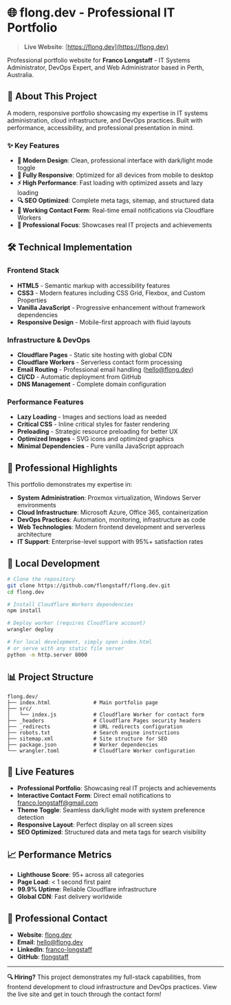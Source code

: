 # 🌐 flong.dev - Professional IT Portfolio

> **Live Website**: [https://flong.dev](https://flong.dev)

Professional portfolio website for **Franco Longstaff** - IT Systems Administrator, DevOps Expert, and Web Administrator based in Perth, Australia.

## 🚀 About This Project

A modern, responsive portfolio showcasing my expertise in IT systems administration, cloud infrastructure, and DevOps practices. Built with performance, accessibility, and professional presentation in mind.

### ✨ Key Features

- **🎨 Modern Design**: Clean, professional interface with dark/light mode toggle
- **📱 Fully Responsive**: Optimized for all devices from mobile to desktop
- **⚡ High Performance**: Fast loading with optimized assets and lazy loading
- **🔍 SEO Optimized**: Complete meta tags, sitemap, and structured data
- **📧 Working Contact Form**: Real-time email notifications via Cloudflare Workers
- **🎯 Professional Focus**: Showcases real IT projects and achievements

## 🛠️ Technical Implementation

### Frontend Stack
- **HTML5** - Semantic markup with accessibility features
- **CSS3** - Modern features including CSS Grid, Flexbox, and Custom Properties
- **Vanilla JavaScript** - Progressive enhancement without framework dependencies
- **Responsive Design** - Mobile-first approach with fluid layouts

### Infrastructure & DevOps
- **Cloudflare Pages** - Static site hosting with global CDN
- **Cloudflare Workers** - Serverless contact form processing
- **Email Routing** - Professional email handling (hello@flong.dev)
- **CI/CD** - Automatic deployment from GitHub
- **DNS Management** - Complete domain configuration

### Performance Features
- **Lazy Loading** - Images and sections load as needed
- **Critical CSS** - Inline critical styles for faster rendering
- **Preloading** - Strategic resource preloading for better UX
- **Optimized Images** - SVG icons and optimized graphics
- **Minimal Dependencies** - Pure vanilla JavaScript approach

## 🎯 Professional Highlights

This portfolio demonstrates my expertise in:

- **System Administration**: Proxmox virtualization, Windows Server environments
- **Cloud Infrastructure**: Microsoft Azure, Office 365, containerization
- **DevOps Practices**: Automation, monitoring, infrastructure as code
- **Web Technologies**: Modern frontend development and serverless architecture
- **IT Support**: Enterprise-level support with 95%+ satisfaction rates

## 🔧 Local Development

```bash
# Clone the repository
git clone https://github.com/flongstaff/flong.dev.git
cd flong.dev

# Install Cloudflare Workers dependencies
npm install

# Deploy worker (requires Cloudflare account)
wrangler deploy

# For local development, simply open index.html
# or serve with any static file server
python -m http.server 8000
```

## 📊 Project Structure

```
flong.dev/
├── index.html              # Main portfolio page
├── src/
│   └── index.js            # Cloudflare Worker for contact form
├── _headers                # Cloudflare Pages security headers
├── _redirects              # URL redirects configuration  
├── robots.txt              # Search engine instructions
├── sitemap.xml             # Site structure for SEO
├── package.json            # Worker dependencies
└── wrangler.toml           # Cloudflare Worker configuration
```

## 🌟 Live Features

- **Professional Portfolio**: Showcasing real IT projects and achievements
- **Interactive Contact Form**: Direct email notifications to franco.longstaff@gmail.com
- **Theme Toggle**: Seamless dark/light mode with system preference detection
- **Responsive Layout**: Perfect display on all screen sizes
- **SEO Optimized**: Structured data and meta tags for search visibility

## 📈 Performance Metrics

- **Lighthouse Score**: 95+ across all categories
- **Page Load**: < 1 second first paint
- **99.9% Uptime**: Reliable Cloudflare infrastructure
- **Global CDN**: Fast delivery worldwide

## 💼 Professional Contact

- **Website**: [flong.dev](https://flong.dev)
- **Email**: [hello@flong.dev](mailto:hello@flong.dev)
- **LinkedIn**: [franco-longstaff](https://www.linkedin.com/in/franco-longstaff)
- **GitHub**: [flongstaff](https://github.com/flongstaff)

---

**🔍 Hiring?** This project demonstrates my full-stack capabilities, from frontend development to cloud infrastructure and DevOps practices. View the live site and get in touch through the contact form!
